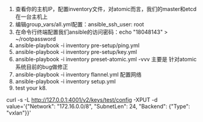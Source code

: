 1. 查看你的主机IP，配置inventory文件，对atomic而言，我们的master和etcd在一台主机上
2. 编辑group_vars/all.yml配置：ansible_ssh_user: root
3. 在命令行终端配置我们ansible的访问密码：echo "18048143" > ~/rootpassword
4. ansible-playbook -i inventory pre-setup/ping.yml
5. ansible-playbook -i inventory pre-setup/key.yml
6. ansible-playbook -i inventory preset-atomic.yml -vvv 主要是
针对atomic系统目前的bug做修正
7. ansible-playbook -i inventory flannel.yml 配置网络
8. ansible-playbook -i inventory setup.yml
9. test your k8.



curl -s -L http://127.0.0.1:4001/v2/keys/test/config -XPUT -d value='{"Network": "172.16.0.0/8", "SubnetLen": 24, "Backend": {"Type": "vxlan"}}'
